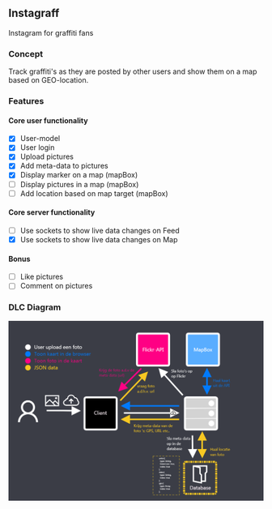 ## Instagraff
Instagram for graffiti fans

### Concept
Track graffiti's as they are posted by other users and show them on a map based on GEO-location.

### Features

#### Core user functionality
- [X] User-model
- [X] User login
- [X] Upload pictures
- [X] Add meta-data to pictures
- [X] Display marker on a map (mapBox)
- [ ] Display pictures in a map (mapBox)
- [ ] Add location based on map target (mapBox)
#### Core server functionality
- [ ] Use sockets to show live data changes on Feed
- [X] Use sockets to show live data changes on Map

#### Bonus
- [ ] Like pictures
- [ ] Comment on pictures

### DLC Diagram
![DLC - Instagraff](https://raw.githubusercontent.com/Mokerstier/real-time-web-1920/master/instagraff/repo-img/DLC-instagraff.png)